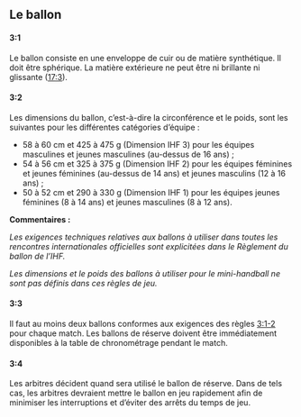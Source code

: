 ## Le ballon

#### 3:1
Le ballon consiste en une enveloppe de cuir ou de matière synthétique. Il doit être sphérique. La matière extérieure ne 
peut être ni brillante ni glissante ([17:3](#17:3)).

#### 3:2
Les dimensions du ballon, c’est-à-dire la circonférence et le poids, sont les suivantes pour les différentes catégories 
d’équipe :

- 58 à 60 cm et 425 à 475 g (Dimension IHF 3) pour les équipes masculines et jeunes masculines (au-dessus de 16 ans) ;
- 54 à 56 cm et 325 à 375 g (Dimension IHF 2) pour les équipes féminines et jeunes féminines (au-dessus de 14 ans) et 
  jeunes masculins (12 à 16 ans) ;
- 50 à 52 cm et 290 à 330 g (Dimension IHF 1) pour les équipes jeunes féminines (8 à 14 ans) et jeunes masculines (8 à 
  12 ans).

**Commentaires :**

*Les exigences techniques relatives aux ballons à utiliser dans toutes les rencontres
internationales officielles sont explicitées dans le Règlement du ballon de l’IHF.*

*Les dimensions et le poids des ballons à utiliser pour le mini-handball ne sont pas définis
dans ces règles de jeu.*

#### 3:3
Il faut au moins deux ballons conformes aux exigences des règles [3:1-2](#3:1) pour chaque
match. Les ballons de réserve doivent être immédiatement disponibles à la table de
chronométrage pendant le match.

#### 3:4
Les arbitres décident quand sera utilisé le ballon de réserve. Dans de tels cas, les arbitres
devraient mettre le ballon en jeu rapidement afin de minimiser les interruptions et
d’éviter des arrêts du temps de jeu.

